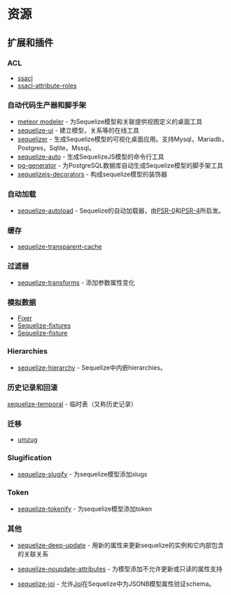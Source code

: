 # 资源

## 扩展和插件

### ACL

+ [ssacl](https://github.com/pumpupapp/ssacl)
+ [ssacl-attribute-roles](https://github.com/mickhansen/ssacl-attribute-roles)

### 自动代码生产器和脚手架

+ [meteor modeler](https://www.datensen.com/) - 为Sequelize模型和关联提供视图定义的桌面工具
+ [sequelize-ui](https://github.com/tomjschuster/sequelize-ui) - 建立模型，关系等的在线工具
+ [sequelizer](https://github.com/andyforever/sequelizer) - 生成Sequelize模型的可视化桌面应用。支持Mysql，Mariadb，Postgres，Sqlite，Mssql。
+ [sequelize-auto](https://github.com/sequelize/sequelize-auto) - 生成SequelizeJS模型的命令行工具
+ [pg-generator](http://www.pg-generator.com/builtin-templates/sequelize/) - 为PostgreSQL数据库自动生成Sequelize模型的脚手架工具
+ [sequelizejs-decorators](https://www.npmjs.com/package/sequelizejs-decorators) - 构成sequelize模型的装饰器

### 自动加载

+ [sequelize-autoload](https://github.com/boxsnake-nodejs/sequelize-autoload) - Sequelize的自动加载器，由[PSR-0](https://www.php-fig.org/psr/psr-0/)和[PSR-4](https://www.php-fig.org/psr/psr-4/)所启发。

### 缓存

+ [sequelize-transparent-cache](https://github.com/DanielHreben/sequelize-transparent-cache)

### 过滤器

+ [sequelize-transforms](https://www.npmjs.com/package/sequelize-transforms) - 添加参数属性变化

### 模拟数据

+ [Fixer](https://github.com/olalonde/fixer)
+ [Sequelize-fixtures](https://github.com/domasx2/sequelize-fixtures)
+ [Sequelize-fixture](https://github.com/xudejian/sequelize-fixture)

### Hierarchies

+ [sequelize-hierarchy](https://www.npmjs.com/package/sequelize-hierarchy) - Sequelize中内嵌hierarchies。

### 历史记录和回滚

[sequelize-temporal](https://github.com/bonaval/sequelize-temporal) - 临时表（又称历史记录）

### 迁移

+ [umzug](https://github.com/sequelize/umzug)

### Slugification

+ [sequelize-slugify](https://www.npmjs.com/package/sequelize-slugify) - 为sequelize模型添加slugs

### Token

+ [sequelize-tokenify](https://github.com/pipll/sequelize-tokenify) - 为sequelize模型添加token

### 其他

+ [sequelize-deep-update](https://www.npmjs.com/package/sequelize-deep-update) - 用新的属性来更新sequelize的实例和它内部包含的关联关系
+ [sequelize-noupdate-attributes](https://www.npmjs.com/package/sequelize-noupdate-attributes) - 为模型添加不允许更新或只读的属性支持

+ [sequelize-joi](https://www.npmjs.com/package/sequelize-joi) - 允许[Joi](https://github.com/hapijs/joi)在Sequelize中为JSONB模型属性验证schema。



